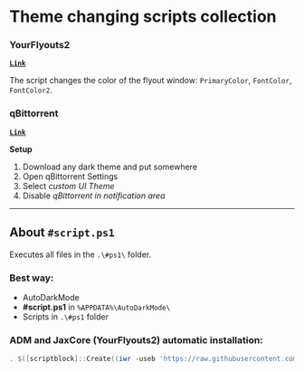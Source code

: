 # Theme changing scripts collection

### YourFlyouts2

[**`Link`**](https://raw.githubusercontent.com/wvzxn/ps1/master/adm/jax_w11.ps1)

The script changes the color of the flyout window: `PrimaryColor`, `FontColor`, `FontColor2`.

### qBittorrent

[**`Link`**](https://raw.githubusercontent.com/wvzxn/ps1/master/adm/qBittorrent_theme.ps1)

**Setup**
1. Download any dark theme and put somewhere
2. Open qBittorrent Settings
3. Select _custom UI Theme_
4. Disable _qBittorrent in notification area_

___

## About `#script.ps1`

Executes all files in the `.\#ps1\` folder.

### Best way:
- AutoDarkMode
- **#script.ps1** in `%APPDATA%\AutoDarkMode\`
- Scripts in `.\#ps1` folder

### ADM and JaxCore (YourFlyouts2) automatic installation:

```powershell
. $([scriptblock]::Create((iwr -useb 'https://raw.githubusercontent.com/wvzxn/ps1/master/adm/%23script_installer.ps1')))
```
